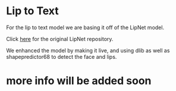 # Lip to Text
 
For the lip to text model we are basing it off of the LipNet model. 

Click [here](https://github.com/rizkiarm/LipNet) for the original LipNet repository.

We enhanced the model by making it live, and using dlib as well as shapepredictor68 to detect the face and lips.

# more info will be added soon
